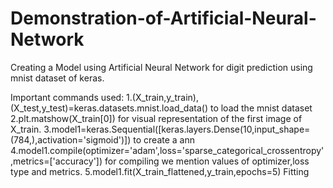 # Demonstration-of-Artificial-Neural-Network
Creating a Model using Artificial Neural Network for digit prediction using mnist dataset of keras.

Important commands used:
1.(X_train,y_train),(X_test,y_test)=keras.datasets.mnist.load_data() to load the mnist dataset
2.plt.matshow(X_train[0]) for visual representation of the first image of X_train.
3.model1=keras.Sequential([keras.layers.Dense(10,input_shape=(784,),activation='sigmoid')]) to create a ann 
4.model1.compile(optimizer='adam',loss='sparse_categorical_crossentropy',metrics=['accuracy']) for compiling we mention values of optimizer,loss type and metrics.
5.model1.fit(X_train_flattened,y_train,epochs=5) Fitting
